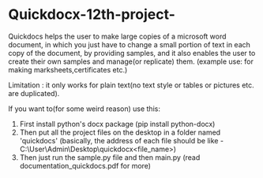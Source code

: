# Quickdocx-12th-project-
Quickdocs helps the user to make large copies of a microsoft word document, in which you just have to change a small portion of text in each copy of the document, by providing samples, and it also enables the user to create their own samples and manage(or replicate) them. (example use: for making marksheets,certificates etc.)

Limitation : it only works for plain text(no text style or tables or pictures etc. are duplicated).

If you want to(for some weird reason) use this:
1. First install python's docx package (pip install python-docx)
2. Then put all the project files on the desktop in a folder named 'quickdocs' (basically, the address of each file should be like -  C:\User\Admin\Desktop\quickdocx\<file_name>)
3. Then just run the sample.py file and then main.py 
(read documentation_quickdocs.pdf for more)
